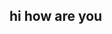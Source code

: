 <html>
<head>
    <h2> hi how are you</h2>
</head>
<body>
<script>
var a;
if( typeof(a) ) {
    console.log("true")
}
else {
    console.log("false")
}
</script>
</body>
</html>
